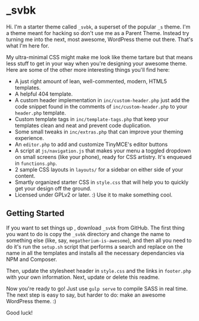 _svbk
===

Hi. I'm a starter theme called `_svbk`, a superset of the popular `_s` theme. I'm a theme meant for hacking so don't use me as a Parent Theme. Instead try turning me into the next, most awesome, WordPress theme out there. That's what I'm here for.

My ultra-minimal CSS might make me look like theme tartare but that means less stuff to get in your way when you're designing your awesome theme. Here are some of the other more interesting things you'll find here:

* A just right amount of lean, well-commented, modern, HTML5 templates.
* A helpful 404 template.
* A custom header implementation in `inc/custom-header.php` just add the code snippet found in the comments of `inc/custom-header.php` to your `header.php` template.
* Custom template tags in `inc/template-tags.php` that keep your templates clean and neat and prevent code duplication.
* Some small tweaks in `inc/extras.php` that can improve your theming experience.
* An `editor.php` to add and customize TinyMCE's editor buttons
* A script at `js/navigation.js` that makes your menu a toggled dropdown on small screens (like your phone), ready for CSS artistry. It's enqueued in `functions.php`.
* 2 sample CSS layouts in `layouts/` for a sidebar on either side of your content.
* Smartly organized starter CSS in `style.css` that will help you to quickly get your design off the ground.
* Licensed under GPLv2 or later. :) Use it to make something cool.

Getting Started
---------------

If you want to set things up , download `_svbk` from GitHub. The first thing you want to do is copy the `_svbk` directory and change the name to something else (like, say, `megatherium-is-awesome`), and then all you need to do it's run the `setup.sh` script that performs a search and replace on the name in all the templates and installs all the necessary dependancies via NPM and Composer.

Then, update the stylesheet header in `style.css` and the links in `footer.php` with your own information. Next, update or delete this readme.

Now you're ready to go! Just use `gulp serve` to compile SASS in real time. The next step is easy to say, but harder to do: make an awesome WordPress theme. :)

Good luck!
